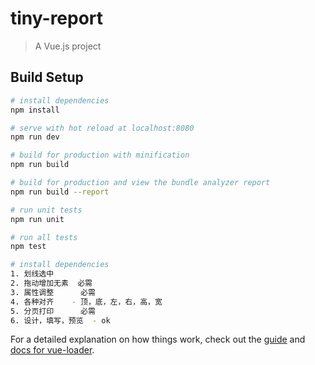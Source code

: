 # tiny-report

> A Vue.js project

## Build Setup

``` bash
# install dependencies
npm install

# serve with hot reload at localhost:8080
npm run dev

# build for production with minification
npm run build

# build for production and view the bundle analyzer report
npm run build --report

# run unit tests
npm run unit

# run all tests
npm test
```

``` bash
# install dependencies
1. 划线选中  
2. 拖动增加无素  必需
3. 属性调整      必需
4. 各种对齐    - 顶，底，左，右，高，宽
5. 分页打印      必需
6. 设计，填写，预览  - ok

```


For a detailed explanation on how things work, check out the [guide](http://vuejs-templates.github.io/webpack/) and [docs for vue-loader](http://vuejs.github.io/vue-loader).
